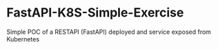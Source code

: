 # FastAPI-K8S-Simple-Exercise
Simple POC of a RESTAPI (FastAPI) deployed and service exposed from Kubernetes
